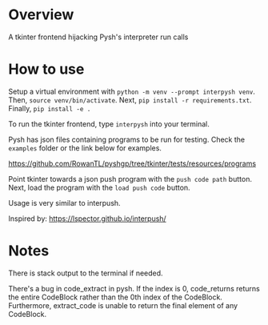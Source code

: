 # Overview

A tkinter frontend hijacking Pysh's interpreter run calls

# How to use

Setup a virtual environment with `python -m venv --prompt interpysh venv`. Then, `source venv/bin/activate`. 
Next, `pip install -r requirements.txt`. Finally, `pip install -e .`

To run the tkinter frontend, type `interpysh` into your terminal.

Pysh has json files containing programs to be run for testing. Check the `examples` folder or the link below for examples.

https://github.com/RowanTL/pyshgp/tree/tkinter/tests/resources/programs

Point tkinter towards a json push program with the `push code path` button.
Next, load the program with the `load push code` button.

Usage is very similar to interpush.

Inspired by: https://lspector.github.io/interpush/

# Notes

There is stack output to the terminal if needed.

There's a bug in code_extract in pysh. If the index is 0, code_returns returns the entire CodeBlock rather than the 0th index of the CodeBlock.
Furthermore, extract_code is unable to return the final element of any CodeBlock.
